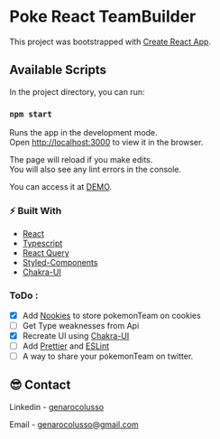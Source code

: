 # Poke React TeamBuilder

This project was bootstrapped with [Create React App](https://github.com/facebook/create-react-app).

## Available Scripts

In the project directory, you can run:

### `npm start`

Runs the app in the development mode.\
Open [http://localhost:3000](http://localhost:3000) to view it in the browser.

The page will reload if you make edits.\
You will also see any lint errors in the console.

You can access it at [DEMO](https://poketeambuilder.vercel.app/).

### ⚡️ Built With

- [React](https://reactjs.org/)
- [Typescript](https://www.typescriptlang.org/)
- [React Query](https://react-query.tanstack.com/)
- [Styled-Components](https://styled-components.com/)
- [Chakra-UI](https://chakra-ui.com/)

### ToDo :

- [x] Add [Nookies](https://github.com/maticzav/nookies) to store pokemonTeam on cookies
- [ ] Get Type weaknesses from Api
- [x] Recreate UI using [Chakra-UI](https://chakra-ui.com/)
- [ ] Add [Prettier](https://prettier.io/) and [ESLint](https://eslint.org/)
- [ ] A way to share your pokemonTeam on twitter.

## 😎 Contact

Linkedin - [genarocolusso](https://www.linkedin.com/in/genarocolusso/)

Email - [genarocolusso@gmail.com](mailto:genarocolusso@gmail.com)
